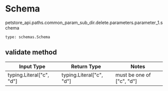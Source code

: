 # Schema
petstore_api.paths.common_param_sub_dir.delete.parameters.parameter_1.schema
```
type: schemas.Schema
```

## validate method
Input Type | Return Type | Notes
------------ | ------------- | -------------
typing.Literal["c", "d"] | typing.Literal["c", "d"] | must be one of ["c", "d"]
